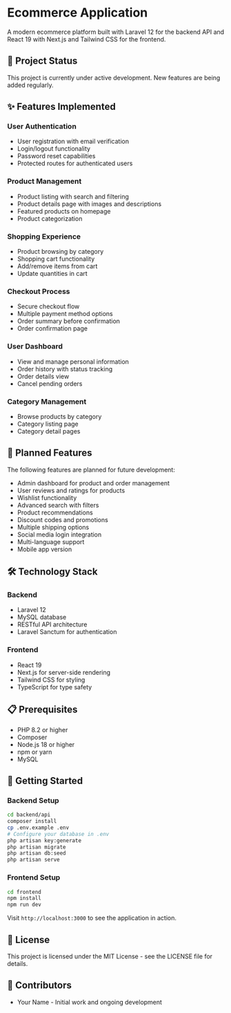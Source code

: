 # Ecommerce Application

A modern ecommerce platform built with Laravel 12 for the backend API and React 19 with Next.js and Tailwind CSS for the frontend.

## 🚧 Project Status

This project is currently under active development. New features are being added regularly.

## ✨ Features Implemented

### User Authentication

- User registration with email verification
- Login/logout functionality
- Password reset capabilities
- Protected routes for authenticated users

### Product Management

- Product listing with search and filtering
- Product details page with images and descriptions
- Featured products on homepage
- Product categorization

### Shopping Experience

- Product browsing by category
- Shopping cart functionality
- Add/remove items from cart
- Update quantities in cart

### Checkout Process

- Secure checkout flow
- Multiple payment method options
- Order summary before confirmation
- Order confirmation page

### User Dashboard

- View and manage personal information
- Order history with status tracking
- Order details view
- Cancel pending orders

### Category Management

- Browse products by category
- Category listing page
- Category detail pages

## 🔮 Planned Features

The following features are planned for future development:

- Admin dashboard for product and order management
- User reviews and ratings for products
- Wishlist functionality
- Advanced search with filters
- Product recommendations
- Discount codes and promotions
- Multiple shipping options
- Social media login integration
- Multi-language support
- Mobile app version

## 🛠️ Technology Stack

### Backend

- Laravel 12
- MySQL database
- RESTful API architecture
- Laravel Sanctum for authentication

### Frontend

- React 19
- Next.js for server-side rendering
- Tailwind CSS for styling
- TypeScript for type safety

## 📋 Prerequisites

- PHP 8.2 or higher
- Composer
- Node.js 18 or higher
- npm or yarn
- MySQL

## 🚀 Getting Started

### Backend Setup

```bash
cd backend/api
composer install
cp .env.example .env
# Configure your database in .env
php artisan key:generate
php artisan migrate
php artisan db:seed
php artisan serve
```

### Frontend Setup

```bash
cd frontend
npm install
npm run dev
```

Visit `http://localhost:3000` to see the application in action.

## 📝 License

This project is licensed under the MIT License - see the LICENSE file for details.

## 👥 Contributors

- Your Name - Initial work and ongoing development
